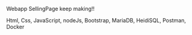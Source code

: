 Webapp SellingPage keep making!!


Html, Css, JavaScript, nodeJs, Bootstrap, MariaDB, HeidiSQL, Postman, Docker